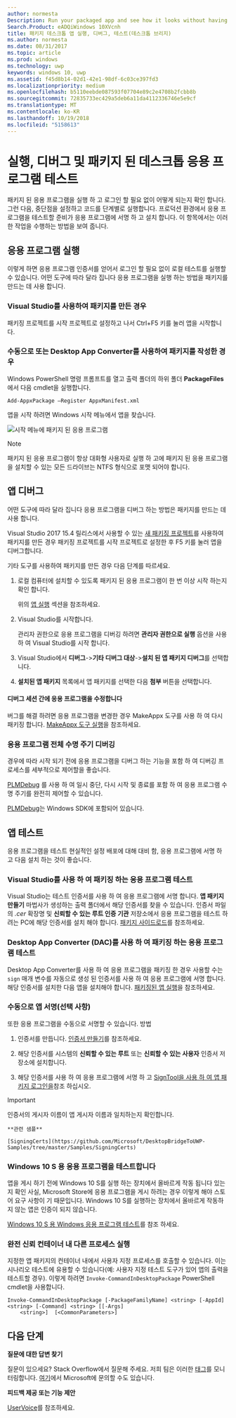 ```yaml
---
author: normesta
Description: Run your packaged app and see how it looks without having to sign it. Then, set breakpoints and step through code. When you're ready to test your app in a production environment, sign your app and then install it.
Search.Product: eADQiWindows 10XVcnh
title: 패키지 데스크톱 앱 실행, 디버그, 테스트(데스크톱 브리지)
ms.author: normesta
ms.date: 08/31/2017
ms.topic: article
ms.prod: windows
ms.technology: uwp
keywords: windows 10, uwp
ms.assetid: f45d8b14-02d1-42e1-98df-6c03ce397fd3
ms.localizationpriority: medium
ms.openlocfilehash: b5110eebde087593f07704e89c2e4708b2fcbb8b
ms.sourcegitcommit: 72835733ec429a5deb6a11da4112336746e5e9cf
ms.translationtype: MT
ms.contentlocale: ko-KR
ms.lasthandoff: 10/19/2018
ms.locfileid: "5158613"
---
```

# <a name="run-debug-and-test-a-packaged-desktop-application"></a>실행, 디버그 및 패키지 된 데스크톱 응용 프로그램 테스트

패키지 된 응용 프로그램을 실행 하 고 로그인 할 필요 없이 어떻게 되는지 확인 합니다. 그런 다음, 중단점을 설정하고 코드를 단계별로 실행합니다. 프로덕션 환경에서 응용 프로그램을 테스트할 준비가 응용 프로그램에 서명 하 고 설치 합니다. 이 항목에서는 이러한 작업을 수행하는 방법을 보여 줍니다.

<a id="run-app" />

## <a name="run-your-application"></a>응용 프로그램 실행

이렇게 하면 응용 프로그램 인증서를 얻어서 로그인 할 필요 없이 로컬 테스트를 실행할 수 있습니다. 어떤 도구에 따라 달라 집니다 응용 프로그램을 실행 하는 방법을 패키지를 만드는 데 사용 합니다.

### <a name="you-created-the-package-by-using-visual-studio"></a>Visual Studio를 사용하여 패키지를 만든 경우

패키징 프로젝트를 시작 프로젝트로 설정하고 나서 Ctrl+F5 키를 눌러 앱을 시작합니다.

### <a name="you-created-the-package-manually-or-by-using-the-desktop-app-converter"></a>수동으로 또는 Desktop App Converter를 사용하여 패키지를 작성한 경우

Windows PowerShell 명령 프롬프트를 열고 출력 폴더의 하위 폴더 **PackageFiles**에서 다음 cmdlet을 실행합니다.

```
Add-AppxPackage –Register AppxManifest.xml
```
앱을 시작 하려면 Windows 시작 메뉴에서 앱을 찾습니다.

![시작 메뉴에 패키지 된 응용 프로그램](images/desktop-to-uwp/converted-app-installed.png)

> [!NOTE]
> 패키지 된 응용 프로그램이 항상 대화형 사용자로 실행 하 고에 패키지 된 응용 프로그램을 설치할 수 있는 모든 드라이브는 NTFS 형식으로 포맷 되어야 합니다.

## <a name="debug-your-app"></a>앱 디버그

어떤 도구에 따라 달라 집니다 응용 프로그램을 디버그 하는 방법은 패키지를 만드는 데 사용 합니다.

Visual Studio 2017 15.4 릴리스에서 사용할 수 있는 [새 패키징 프로젝트](desktop-to-uwp-packaging-dot-net.md#new-packaging-project)를 사용하여 패키지를 만든 경우 패키징 프로젝트를 시작 프로젝트로 설정한 후 F5 키를 눌러 앱을 디버그합니다.

기타 도구를 사용하여 패키지를 만든 경우 다음 단계를 따르세요.

1. 로컬 컴퓨터에 설치할 수 있도록 패키지 된 응용 프로그램이 한 번 이상 시작 하는지 확인 합니다.

   위의 [앱 실행](#run-app) 섹션을 참조하세요.

2. Visual Studio를 시작합니다.

   관리자 권한으로 응용 프로그램을 디버깅 하려면 **관리자 권한으로 실행** 옵션을 사용 하 여 Visual Studio를 시작 합니다.

3. Visual Studio에서 **디버그**->**기타 디버그 대상**->**설치 된 앱 패키지 디버그**를 선택합니다.

4. **설치된 앱 패키지** 목록에서 앱 패키지를 선택한 다음 **첨부** 버튼을 선택합니다.

#### <a name="modify-your-application-in-between-debug-sessions"></a>디버그 세션 간에 응용 프로그램을 수정합니다

버그를 해결 하려면 응용 프로그램을 변경한 경우 MakeAppx 도구를 사용 하 여 다시 패키징 합니다. [MakeAppx 도구 실행](desktop-to-uwp-manual-conversion.md#make-appx)을 참조하세요.

### <a name="debug-the-entire-application-lifecycle"></a>응용 프로그램 전체 수명 주기 디버깅

경우에 따라 시작 되기 전에 응용 프로그램을 디버그 하는 기능을 포함 하 여 디버깅 프로세스를 세부적으로 제어할을 좋습니다.

[PLMDebug](https://msdn.microsoft.com/library/windows/hardware/jj680085(v=vs.85).aspx) 를 사용 하 여 일시 중단, 다시 시작 및 종료를 포함 하 여 응용 프로그램 수명 주기를 완전히 제어할 수 있습니다.

[PLMDebug](https://msdn.microsoft.com/library/windows/hardware/jj680085(v=vs.85).aspx)는 Windows SDK에 포함되어 있습니다.

## <a name="test-your-app"></a>앱 테스트

응용 프로그램을 테스트 현실적인 설정 배포에 대해 대비 함, 응용 프로그램에 서명 하 고 다음 설치 하는 것이 좋습니다.

### <a name="test-an-application-that-you-packaged-by-using-visual-studio"></a>Visual Studio를 사용 하 여 패키징 하는 응용 프로그램 테스트

Visual Studio는 테스트 인증서를 사용 하 여 응용 프로그램에 서명 합니다. **앱 패키지 만들기** 마법사가 생성하는 출력 폴더에서 해당 인증서를 찾을 수 있습니다. 인증서 파일의 *.cer* 확장명 및 **신뢰할 수 있는 루트 인증 기관** 저장소에서 응용 프로그램을 테스트 하려는 PC에 해당 인증서를 설치 해야 합니다. [패키지 사이드로드](../packaging/packaging-uwp-apps.md#sideload-your-app-package)를 참조하세요.

### <a name="test-an-application-that-you-packaged-by-using-the-desktop-app-converter-dac"></a>Desktop App Converter (DAC)를 사용 하 여 패키징 하는 응용 프로그램 테스트

Desktop App Converter를 사용 하 여 응용 프로그램을 패키징 한 경우 사용할 수는 ``sign`` 매개 변수를 자동으로 생성 된 인증서를 사용 하 여 응용 프로그램에 서명 합니다. 해당 인증서를 설치한 다음 앱을 설치해야 합니다. [패키징된 앱 실행](desktop-to-uwp-run-desktop-app-converter.md#run-app)을 참조하세요.   


### <a name="manually-sign-apps-optional"></a>수동으로 앱 서명(선택 사항)

또한 응용 프로그램을 수동으로 서명할 수 있습니다. 방법

1. 인증서를 만듭니다. [인증서 만들기](../packaging/create-certificate-package-signing.md)를 참조하세요.

2. 해당 인증서를 시스템의 **신뢰할 수 있는 루트** 또는 **신뢰할 수 있는 사용자** 인증서 저장소에 설치합니다.

3. 해당 인증서를 사용 하 여 응용 프로그램에 서명 하 고 [SignTool을 사용 하 여 앱 패키지 로그인을](../packaging/sign-app-package-using-signtool.md)참조 하십시오.

  > [!IMPORTANT]
  > 인증서의 게시자 이름이 앱 게시자 이름과 일치하는지 확인합니다.

    **관련 샘플**

    [SigningCerts](https://github.com/Microsoft/DesktopBridgeToUWP-Samples/tree/master/Samples/SigningCerts)


### <a name="test-your-application-for-windows-10-s"></a>Windows 10 S 용 응용 프로그램을 테스트합니다

앱을 게시 하기 전에 Windows 10 S를 실행 하는 장치에서 올바르게 작동 됩니다 있는지 확인 사실, Microsoft Store에 응용 프로그램을 게시 하려는 경우 이렇게 해야 스토어 요구 사항이 기 때문입니다. Windows 10 S를 실행하는 장치에서 올바르게 작동하지 않는 앱은 인증이 되지 않습니다.

[Windows 10 S 용 Windows 응용 프로그램 테스트](https://docs.microsoft.com/windows/uwp/porting/desktop-to-uwp-test-windows-s)를 참조 하세요.

### <a name="run-another-process-inside-the-full-trust-container"></a>완전 신뢰 컨테이너 내 다른 프로세스 실행

지정한 앱 패키지의 컨테이너 내에서 사용자 지정 프로세스를 호출할 수 있습니다. 이는 시나리오 테스트에 유용할 수 있습니다(예: 사용자 지정 테스트 도구가 있어 앱의 출력을 테스트할 경우). 이렇게 하려면 ```Invoke-CommandInDesktopPackage``` PowerShell cmdlet을 사용합니다.

```CMD
Invoke-CommandInDesktopPackage [-PackageFamilyName] <string> [-AppId] <string> [-Command] <string> [[-Args]
    <string>]  [<CommonParameters>]
```

## <a name="next-steps"></a>다음 단계

**질문에 대한 답변 찾기**

질문이 있으세요? Stack Overflow에서 질문해 주세요. 저희 팀은 이러한 [태그](http://stackoverflow.com/questions/tagged/project-centennial+or+desktop-bridge)를 모니터링합니다. [여기](https://social.msdn.microsoft.com/Forums/en-US/home?filter=alltypes&sort=relevancedesc&searchTerm=%5BDesktop%20Converter%5D)에서 Microsoft에 문의할 수도 있습니다.

**피드백 제공 또는 기능 제안**

[UserVoice](https://wpdev.uservoice.com/forums/110705-universal-windows-platform/category/161895-desktop-bridge-centennial)를 참조하세요.
